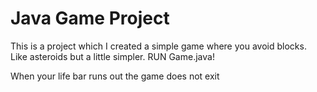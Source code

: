 # Java Game Project
This is a project which I created a simple game where you avoid blocks. Like asteroids but a little simpler. RUN Game.java!

When your life bar runs out the game does not exit

